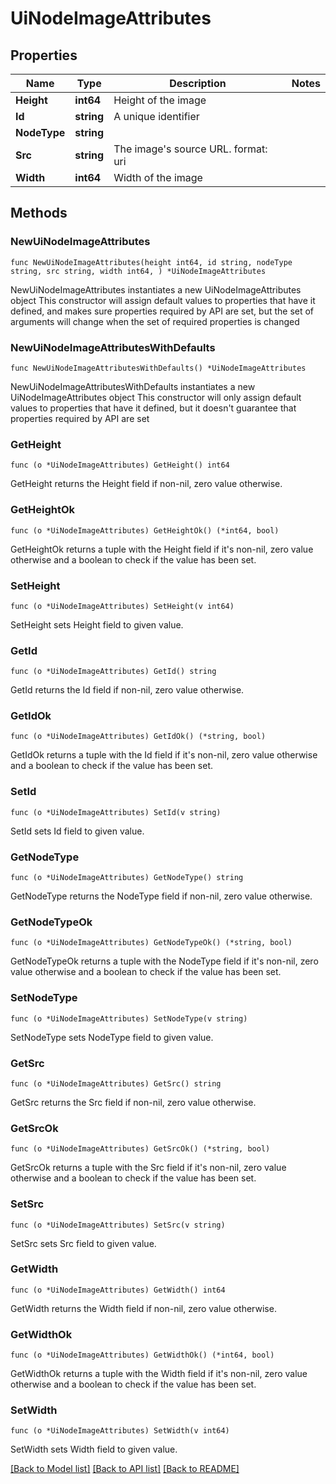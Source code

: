 # UiNodeImageAttributes

## Properties

Name | Type | Description | Notes
------------ | ------------- | ------------- | -------------
**Height** | **int64** | Height of the image | 
**Id** | **string** | A unique identifier | 
**NodeType** | **string** |  | 
**Src** | **string** | The image&#39;s source URL.  format: uri | 
**Width** | **int64** | Width of the image | 

## Methods

### NewUiNodeImageAttributes

`func NewUiNodeImageAttributes(height int64, id string, nodeType string, src string, width int64, ) *UiNodeImageAttributes`

NewUiNodeImageAttributes instantiates a new UiNodeImageAttributes object
This constructor will assign default values to properties that have it defined,
and makes sure properties required by API are set, but the set of arguments
will change when the set of required properties is changed

### NewUiNodeImageAttributesWithDefaults

`func NewUiNodeImageAttributesWithDefaults() *UiNodeImageAttributes`

NewUiNodeImageAttributesWithDefaults instantiates a new UiNodeImageAttributes object
This constructor will only assign default values to properties that have it defined,
but it doesn't guarantee that properties required by API are set

### GetHeight

`func (o *UiNodeImageAttributes) GetHeight() int64`

GetHeight returns the Height field if non-nil, zero value otherwise.

### GetHeightOk

`func (o *UiNodeImageAttributes) GetHeightOk() (*int64, bool)`

GetHeightOk returns a tuple with the Height field if it's non-nil, zero value otherwise
and a boolean to check if the value has been set.

### SetHeight

`func (o *UiNodeImageAttributes) SetHeight(v int64)`

SetHeight sets Height field to given value.


### GetId

`func (o *UiNodeImageAttributes) GetId() string`

GetId returns the Id field if non-nil, zero value otherwise.

### GetIdOk

`func (o *UiNodeImageAttributes) GetIdOk() (*string, bool)`

GetIdOk returns a tuple with the Id field if it's non-nil, zero value otherwise
and a boolean to check if the value has been set.

### SetId

`func (o *UiNodeImageAttributes) SetId(v string)`

SetId sets Id field to given value.


### GetNodeType

`func (o *UiNodeImageAttributes) GetNodeType() string`

GetNodeType returns the NodeType field if non-nil, zero value otherwise.

### GetNodeTypeOk

`func (o *UiNodeImageAttributes) GetNodeTypeOk() (*string, bool)`

GetNodeTypeOk returns a tuple with the NodeType field if it's non-nil, zero value otherwise
and a boolean to check if the value has been set.

### SetNodeType

`func (o *UiNodeImageAttributes) SetNodeType(v string)`

SetNodeType sets NodeType field to given value.


### GetSrc

`func (o *UiNodeImageAttributes) GetSrc() string`

GetSrc returns the Src field if non-nil, zero value otherwise.

### GetSrcOk

`func (o *UiNodeImageAttributes) GetSrcOk() (*string, bool)`

GetSrcOk returns a tuple with the Src field if it's non-nil, zero value otherwise
and a boolean to check if the value has been set.

### SetSrc

`func (o *UiNodeImageAttributes) SetSrc(v string)`

SetSrc sets Src field to given value.


### GetWidth

`func (o *UiNodeImageAttributes) GetWidth() int64`

GetWidth returns the Width field if non-nil, zero value otherwise.

### GetWidthOk

`func (o *UiNodeImageAttributes) GetWidthOk() (*int64, bool)`

GetWidthOk returns a tuple with the Width field if it's non-nil, zero value otherwise
and a boolean to check if the value has been set.

### SetWidth

`func (o *UiNodeImageAttributes) SetWidth(v int64)`

SetWidth sets Width field to given value.



[[Back to Model list]](../README.md#documentation-for-models) [[Back to API list]](../README.md#documentation-for-api-endpoints) [[Back to README]](../README.md)


